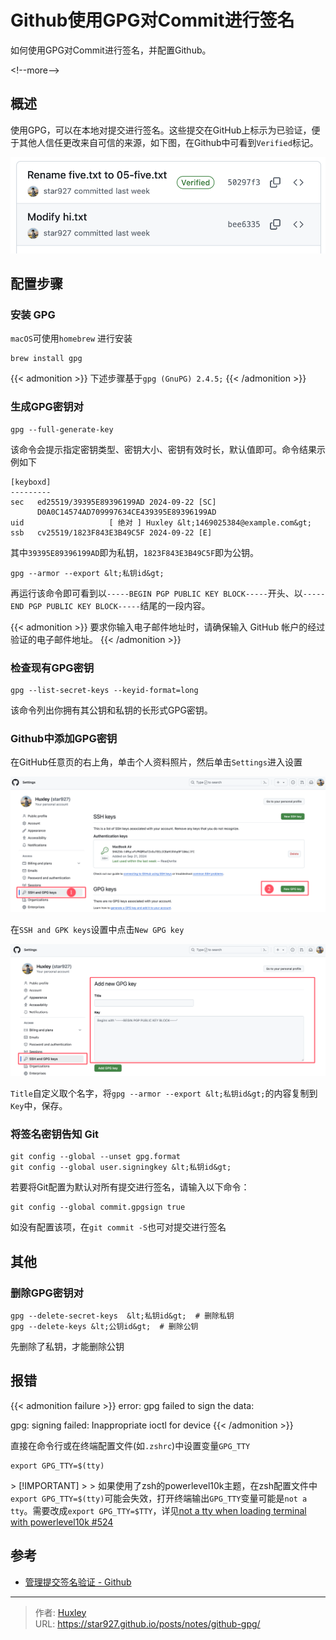 # Github使用GPG对Commit进行签名


如何使用GPG对Commit进行签名，并配置Github。

&lt;!--more--&gt;

## 概述

使用GPG，可以在本地对提交进行签名。这些提交在GitHub上标示为已验证，便于其他人信任更改来自可信的来源，如下图，在Github中可看到`Verified`标记。

![QQ_1727026062967](./image/github-gpg.png)

## 配置步骤

### 安装 GPG

`macOS`可使用`homebrew` 进行安装

```-
brew install gpg
```

{{&lt; admonition &gt;}}
下述步骤基于`gpg (GnuPG) 2.4.5;`
{{&lt; /admonition &gt;}}

### 生成GPG密钥对

```
gpg --full-generate-key
```

该命令会提示指定密钥类型、密钥大小、密钥有效时长，默认值即可。命令结果示例如下

```
[keyboxd]
---------
sec   ed25519/39395E89396199AD 2024-09-22 [SC]
      D0A0C14574AD709997634CE439395E89396199AD
uid                   [ 绝对 ] Huxley &lt;1469025384@example.com&gt;
ssb   cv25519/1823F843E3B49C5F 2024-09-22 [E]
```

其中`39395E89396199AD`即为私钥，`1823F843E3B49C5F`即为公钥。

```shell
gpg --armor --export &lt;私钥id&gt;
```

再运行该命令即可看到以`-----BEGIN PGP PUBLIC KEY BLOCK-----`开头、以`-----END PGP PUBLIC KEY BLOCK-----`结尾的一段内容。

{{&lt; admonition &gt;}}
要求你输入电子邮件地址时，请确保输入 GitHub 帐户的经过验证的电子邮件地址。
{{&lt; /admonition &gt;}}

### 检查现有GPG密钥

```shell
gpg --list-secret-keys --keyid-format=long
```

该命令列出你拥有其公钥和私钥的长形式GPG密钥。

### Github中添加GPG密钥

在GitHub任意页的右上角，单击个人资料照片，然后单击`Settings`进入设置

![github-gpg-1](./image/github-gpg-1.png)

在`SSH and GPK keys`设置中点击`New GPG key`

![github-gpg-2](./image/github-gpg-2.png)

`Title`自定义取个名字，将`gpg --armor --export &lt;私钥id&gt;`的内容复制到`Key`中，保存。

### 将签名密钥告知 Git

```shell
git config --global --unset gpg.format
git config --global user.signingkey &lt;私钥id&gt;
```

若要将Git配置为默认对所有提交进行签名，请输入以下命令：

```
git config --global commit.gpgsign true
```

如没有配置该项，在`git commit -S`也可对提交进行签名

## 其他

### 删除GPG密钥对

```shell
gpg --delete-secret-keys  &lt;私钥id&gt;  # 删除私钥
gpg --delete-keys &lt;公钥id&gt;  # 删除公钥
```

先删除了私钥，才能删除公钥

## 报错

{{&lt; admonition failure &gt;}}
error: gpg failed to sign the data:

gpg: signing failed: Inappropriate ioctl for device
{{&lt; /admonition &gt;}}

直接在命令行或在终端配置文件(如`.zshrc`)中设置变量`GPG_TTY`

```shell
export GPG_TTY=$(tty)
```

&gt; [!IMPORTANT]
&gt;
&gt; 如果使用了zsh的powerlevel10k主题，在zsh配置文件中`export GPG_TTY=$(tty)`可能会失效，打开终端输出`GPG_TTY`变量可能是`not a tty`。需要改成`export GPG_TTY=$TTY`，详见[not a tty when loading terminal with powerlevel10k #524](https://github.com/romkatv/powerlevel10k/issues/524)

## 参考

- [管理提交签名验证 - Github](https://docs.github.com/zh/authentication/managing-commit-signature-verification)


---

> 作者: [Huxley](https://star927.github.io/)  
> URL: https://star927.github.io/posts/notes/github-gpg/  

